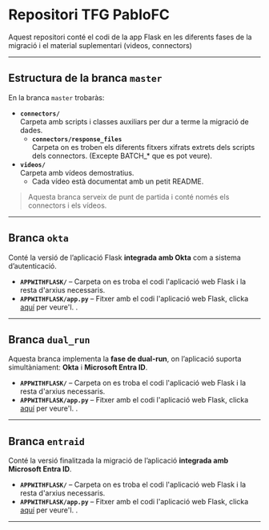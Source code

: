 # Repositori TFG PabloFC 

Aquest repositori conté el codi de la app Flask en les diferents fases de la migració i el material suplementari (videos, connectors)

---

## Estructura de la branca `master`

En la branca `master` trobaràs:

- **`connectors/`**  
  Carpeta amb scripts i classes auxiliars per dur a terme la migració de dades.  
  - **`connectors/response_files`**   
    Carpeta on es troben els diferents fitxers xifrats extrets dels scripts dels connectors. (Excepte BATCH_* que es pot veure).
- **`videos/`**  
  Carpeta amb vídeos demostratius.  
  - Cada vídeo està documentat amb un petit README.

> Aquesta branca serveix de punt de partida i conté només els connectors i els vídeos.

---

## Branca `okta`

Conté la versió de l’aplicació Flask **integrada amb Okta** com a sistema d’autenticació.

- **`APPWITHFLASK/`** – Carpeta on es troba el codi l'aplicació web Flask i la resta d'arxius necessaris.
- **`APPWITHFLASK/app.py`** – Fitxer amb el codi l'aplicació web Flask, clicka [aquí](https://github.com/pablofc18/myApp/blob/okta/APPWITHFLASK/app.py) per veure'l. .

---

## Branca `dual_run`

Aquesta branca implementa la **fase de dual-run**, on l’aplicació suporta simultàniament: **Okta** i **Microsoft Entra ID**.

- **`APPWITHFLASK/`** – Carpeta on es troba el codi l'aplicació web Flask i la resta d'arxius necessaris.
- **`APPWITHFLASK/app.py`** – Fitxer amb el codi l'aplicació web Flask, clicka [aquí](https://github.com/pablofc18/myApp/blob/okta/APPWITHFLASK/app.py) per veure'l. .

---

## Branca `entraid`

Conté la versió finalitzada la migració de l’aplicació **integrada amb Microsoft Entra ID**.

- **`APPWITHFLASK/`** – Carpeta on es troba el codi l'aplicació web Flask i la resta d'arxius necessaris.
- **`APPWITHFLASK/app.py`** – Fitxer amb el codi l'aplicació web Flask, clicka [aquí](https://github.com/pablofc18/myApp/blob/okta/APPWITHFLASK/app.py) per veure'l. .

---
